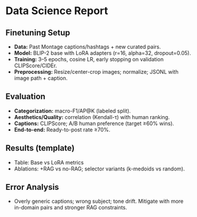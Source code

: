 # Data Science Report

## Finetuning Setup
- **Data:** Past Montage captions/hashtags + new curated pairs.
- **Model:** BLIP-2 base with LoRA adapters (r=16, alpha=32, dropout=0.05).
- **Training:** 3–5 epochs, cosine LR, early stopping on validation CLIPScore/CIDEr.
- **Preprocessing:** Resize/center-crop images; normalize; JSONL with image path + caption.

## Evaluation
- **Categorization:** macro-F1/AP@K (labeled split).
- **Aesthetics/Quality:** correlation (Kendall-τ) with human ranking.
- **Captions:** CLIPScore; A/B human preference (target ≥60% wins).
- **End-to-end:** Ready-to-post rate ≥70%.

## Results (template)
- Table: Base vs LoRA metrics
- Ablations: +RAG vs no-RAG; selector variants (k-medoids vs random).

## Error Analysis
- Overly generic captions; wrong subject; tone drift. Mitigate with more in-domain pairs and stronger RAG constraints.
